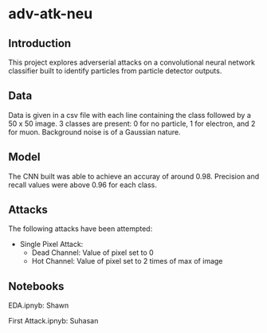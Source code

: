 # adv-atk-neu

## Introduction
This project explores adverserial attacks on a convolutional neural network classifier built to identify particles from particle detector outputs.

## Data
Data is given in a csv file with each line containing the class followed by a 50 x 50 image. 3 classes are present: 0 for no particle, 1 for electron, and 2 for muon. Background noise is of a Gaussian nature.

## Model
The CNN built was able to achieve an accuray of around 0.98. Precision and recall values were above 0.96 for each class.

## Attacks
The following attacks have been attempted:
- Single Pixel Attack:
  - Dead Channel: Value of pixel set to 0
  - Hot Channel: Value of pixel set to 2 times of max of image

## Notebooks
EDA.ipnyb: Shawn

First Attack.ipnyb: Suhasan
